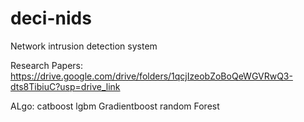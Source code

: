 # deci-nids
Network intrusion detection system 


Research Papers:
https://drive.google.com/drive/folders/1qcjIzeobZoBoQeWGVRwQ3-dts8TibiuC?usp=drive_link

ALgo:
catboost
lgbm
Gradientboost
random Forest
